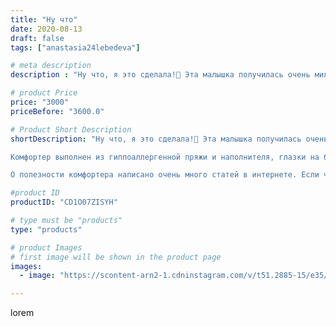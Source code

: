 ```yaml
---
title: "Ну что"
date: 2020-08-13
draft: false
tags: ["anastasia24lebedeva"]

# meta description
description : "Ну что, я это сделала!💪 Эта малышка получилась очень милой и приятной на ощупь☁️. Она станет хорошим другом для вашей дочурки. А может полезным подарком🎁 для др"

# product Price
price: "3000"
priceBefore: "3600.0"

# Product Short Description
shortDescription: "Ну что, я это сделала!💪 Эта малышка получилась очень милой и приятной на ощупь☁️. Она станет хорошим другом для вашей дочурки. А может полезным подарком🎁 для другой малышки, которая только появилась или скоро появится на свет.

Комфортер выполнен из гиппоаллергенной пряжи и наполнителя, глазки на безопасном креплении, а ещё, все детали прочно пришиты. Поэтому вы можете быть совершенно спокойны за свою кроху.

О полезности комфортера написано очень много статей в интернете. Если честно, я проверила на своём сыне, в него он тоже есть. Особенно ему нравится его грызть😅"

#product ID
productID: "CD1O07ZISYH"

# type must be "products"
type: "products"

# product Images
# first image will be shown in the product page
images:
  - image: "https://scontent-arn2-1.cdninstagram.com/v/t51.2885-15/e35/117739098_293559261950030_1957191708879448006_n.jpg?se=8&tp=1&_nc_ht=scontent-arn2-1.cdninstagram.com&_nc_cat=102&_nc_ohc=3UtLjdW6YYoAX9rW2Pr&ccb=7-4&oh=7cd0c4a3edb84f042692f899edc9b49d&oe=60842325&ig_cache_key=MjM3NDg2OTU4ODM0NDEyMDgzOQ%3D%3D.2-ccb7-4"

---
```

lorem
